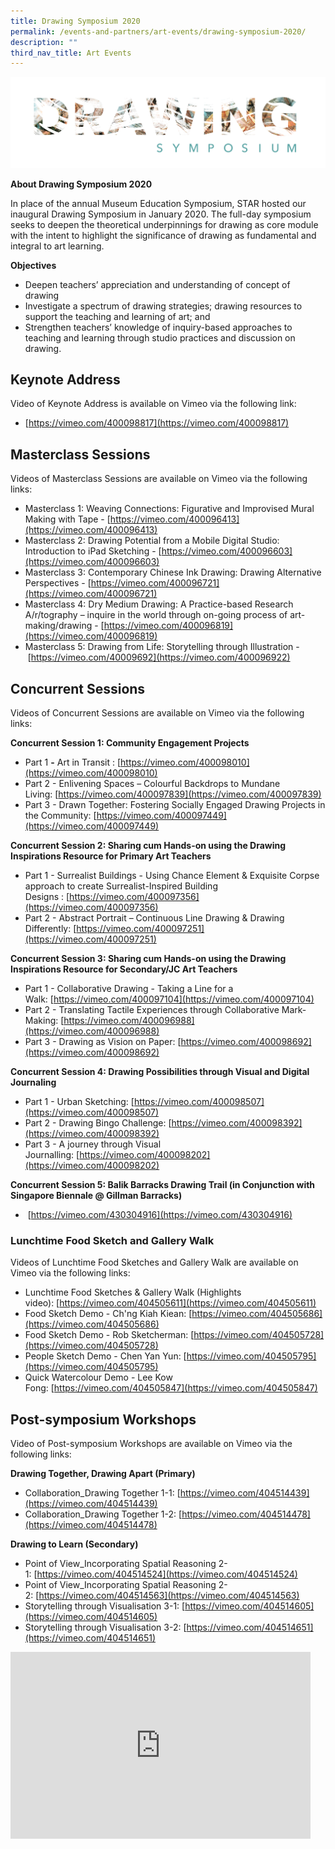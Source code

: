 ```yaml
---
title: Drawing Symposium 2020
permalink: /events-and-partners/art-events/drawing-symposium-2020/
description: ""
third_nav_title: Art Events
---
```

![LogoGIFDarkBG](/images/logogiftransparent.gif)

**About Drawing Symposium 2020**

In place of the annual Museum Education Symposium, STAR hosted our inaugural Drawing Symposium in January 2020. The full-day symposium seeks to deepen the theoretical underpinnings for drawing as core module with the intent to highlight the significance of drawing as fundamental and integral to art learning.

**Objectives**  

*   Deepen teachers’ appreciation and understanding of concept of drawing
*   Investigate a spectrum of drawing strategies; drawing resources to support the teaching and learning of art; and
*   Strengthen teachers’ knowledge of inquiry-based approaches to teaching and learning through studio practices and discussion on drawing.

## Keynote Address


Video of Keynote Address is available on Vimeo via the following link:

*   [https://vimeo.com/400098817](https://vimeo.com/400098817)

## Masterclass Sessions


Videos of Masterclass Sessions are available on Vimeo via the following links:

*   Masterclass 1: Weaving Connections: Figurative and Improvised Mural Making with Tape -&nbsp;[https://vimeo.com/400096413](https://vimeo.com/400096413)
*   Masterclass 2: Drawing Potential from a Mobile Digital Studio: Introduction to iPad Sketching -&nbsp;[https://vimeo.com/400096603](https://vimeo.com/400096603)
*   Masterclass 3: Contemporary Chinese Ink Drawing: Drawing Alternative Perspectives -&nbsp;[https://vimeo.com/400096721](https://vimeo.com/400096721)
*   Masterclass 4: Dry Medium Drawing: A Practice-based Research A/r/tography – inquire in the world through on-going process of art-making/drawing -&nbsp;[https://vimeo.com/400096819](https://vimeo.com/400096819)
*   Masterclass 5: Drawing from Life: Storytelling through Illustration -&nbsp;[https://vimeo.com/40009692](https://vimeo.com/400096922)

## Concurrent Sessions

Videos of Concurrent Sessions are available on Vimeo via the following links:

**Concurrent Session 1: Community Engagement Projects**

*   Part 1&nbsp;**\-**&nbsp;Art in Transit&nbsp;:&nbsp;[https://vimeo.com/400098010](https://vimeo.com/400098010)
*   Part 2 - Enlivening Spaces – Colourful Backdrops to Mundane Living:&nbsp;[https://vimeo.com/400097839](https://vimeo.com/400097839)
*   Part 3 - Drawn Together: Fostering Socially Engaged Drawing Projects in the Community:&nbsp;[https://vimeo.com/400097449](https://vimeo.com/400097449)

**Concurrent Session 2: Sharing cum Hands-on using the Drawing Inspirations Resource for Primary Art Teachers**  

*   Part 1&nbsp;\- Surrealist Buildings - Using Chance Element &amp; Exquisite Corpse approach to create Surrealist-Inspired Building Designs&nbsp;:&nbsp;[https://vimeo.com/400097356](https://vimeo.com/400097356)
*   Part 2 - Abstract Portrait – Continuous Line Drawing &amp; Drawing Differently:&nbsp;[https://vimeo.com/400097251](https://vimeo.com/400097251)

**Concurrent Session 3: Sharing cum Hands-on using the Drawing Inspirations Resource for Secondary/JC Art Teachers**  

*   Part 1&nbsp;\- Collaborative Drawing - Taking a Line for a Walk:&nbsp;[https://vimeo.com/400097104](https://vimeo.com/400097104)
*   Part 2 - Translating Tactile Experiences through Collaborative Mark-Making:&nbsp;[https://vimeo.com/400096988](https://vimeo.com/400096988)
*   Part 3 - Drawing as Vision on Paper:&nbsp;[https://vimeo.com/400098692](https://vimeo.com/400098692)

**Concurrent Session 4: Drawing Possibilities through Visual and Digital Journaling**

*   Part 1&nbsp;\- Urban Sketching:&nbsp;[https://vimeo.com/400098507](https://vimeo.com/400098507)
*   Part 2 - Drawing Bingo Challenge:&nbsp;[https://vimeo.com/400098392](https://vimeo.com/400098392)
*   Part 3 - A journey through Visual Journalling:&nbsp;[https://vimeo.com/400098202](https://vimeo.com/400098202)

**Concurrent Session 5: Balik Barracks Drawing Trail (in Conjunction with Singapore Biennale @ Gillman Barracks)**

*   &nbsp;[https://vimeo.com/430304916](https://vimeo.com/430304916)

### Lunchtime Food Sketch and Gallery Walk


Videos of Lunchtime Food Sketches and Gallery Walk are available on Vimeo via the following links:

*   Lunchtime Food Sketches &amp; Gallery Walk (Highlights video):&nbsp;[https://vimeo.com/404505611](https://vimeo.com/404505611)
*   Food Sketch Demo - Ch'ng Kiah Kiean:&nbsp;[https://vimeo.com/404505686](https://vimeo.com/404505686)
*   Food Sketch Demo - Rob Sketcherman:&nbsp;[https://vimeo.com/404505728](https://vimeo.com/404505728)
*   People Sketch Demo - Chen Yan Yun:&nbsp;[https://vimeo.com/404505795](https://vimeo.com/404505795)
*   Quick Watercolour Demo - Lee Kow Fong:&nbsp;[https://vimeo.com/404505847](https://vimeo.com/404505847)

## Post-symposium Workshops

Video of Post-symposium Workshops are available on Vimeo via the following links:

**Drawing Together, Drawing Apart (Primary)**

*   Collaboration\_Drawing Together 1-1:&nbsp;[https://vimeo.com/404514439](https://vimeo.com/404514439)
*   Collaboration\_Drawing Together 1-2:&nbsp;[https://vimeo.com/404514478](https://vimeo.com/404514478)

**Drawing to Learn (Secondary)**

*   Point of View\_Incorporating Spatial Reasoning 2-1:&nbsp;[https://vimeo.com/404514524](https://vimeo.com/404514524)
*   Point of View\_Incorporating Spatial Reasoning 2-2:&nbsp;[https://vimeo.com/404514563](https://vimeo.com/404514563)
*   Storytelling through Visualisation 3-1:&nbsp;[https://vimeo.com/404514605](https://vimeo.com/404514605)
*   Storytelling through Visualisation 3-2:&nbsp;[https://vimeo.com/404514651](https://vimeo.com/404514651)


<iframe src="https://docs.google.com/presentation/d/e/2PACX-1vQCCz0yBzjO2NqPM-ITG-GJe4t7JVUKOJjwZqQQElBcpHs_UVpYBtwya6VviirMYiCd6jQNMcVc3g2i/embed?start=false&amp;loop=false&amp;delayms=3000" frameborder="0" width="480" height="299" allowfullscreen="true"></iframe>